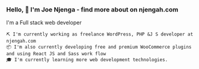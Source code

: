 ### Hello,  👋 I'm Joe Njenga - find more about on njengah.com

I'm a Full stack web developer

    ⛏ I'm currently working as freelance WordPress, PHP &J S developer at njengah.com
    📦 I'm also currently developing free and premium WooCommerce plugins and using React JS and Sass work flow
    🎓 I'm currently learning more web development technologies. 
  
